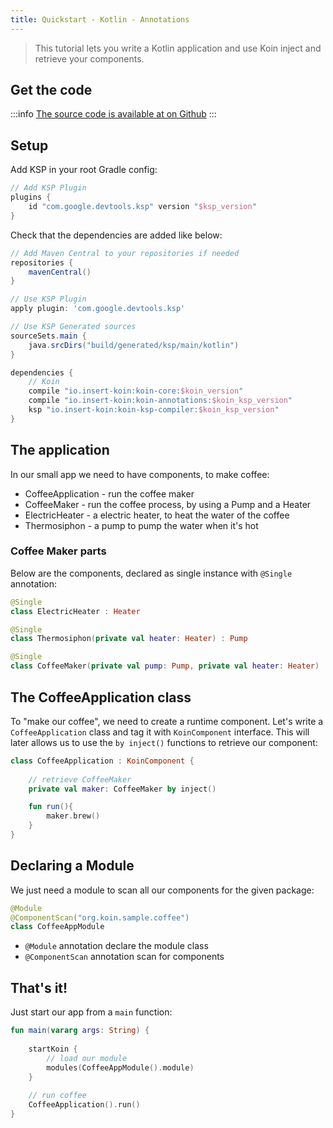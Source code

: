 ```yaml
---
title: Quickstart - Kotlin - Annotations
---
```


> This tutorial lets you write a Kotlin application and use Koin inject and retrieve your components.

## Get the code

:::info
[The source code is available at on Github](https://github.com/InsertKoinIO/koin-annotations/tree/main/quickstart/getting-started-koin-core)
:::

## Setup

Add KSP in your root Gradle config:

```groovy
// Add KSP Plugin
plugins {
    id "com.google.devtools.ksp" version "$ksp_version"
}
```


Check that the dependencies are added like below:

```groovy
// Add Maven Central to your repositories if needed
repositories {
	mavenCentral()    
}

// Use KSP Plugin
apply plugin: 'com.google.devtools.ksp'

// Use KSP Generated sources
sourceSets.main {
    java.srcDirs("build/generated/ksp/main/kotlin")
}

dependencies {
    // Koin
    compile "io.insert-koin:koin-core:$koin_version"
    compile "io.insert-koin:koin-annotations:$koin_ksp_version"
    ksp "io.insert-koin:koin-ksp-compiler:$koin_ksp_version"
}
```

## The application

In our small app we need to have components, to make coffee:

* CoffeeApplication - run the coffee maker
* CoffeeMaker - run the coffee process, by using a Pump and a Heater
* ElectricHeater - a electric heater, to heat the water of the coffee
* Thermosiphon - a pump to pump the water when it's hot


### Coffee Maker parts

Below are the components, declared as single instance with `@Single` annotation:

```kotlin
@Single
class ElectricHeater : Heater
```

```kotlin
@Single
class Thermosiphon(private val heater: Heater) : Pump 
```

```kotlin
@Single
class CoffeeMaker(private val pump: Pump, private val heater: Heater)
```


## The CoffeeApplication class

To "make our coffee", we need to create a runtime component. Let's write a `CoffeeApplication` class and tag it with `KoinComponent` interface. This will later allows us to use the `by inject()` functions to retrieve our component:

```kotlin
class CoffeeApplication : KoinComponent {
    
    // retrieve CoffeeMaker
    private val maker: CoffeeMaker by inject()

    fun run(){
        maker.brew()
    }
}
```

## Declaring a Module

We just need a module to scan all our components for the given package:

```kotlin
@Module
@ComponentScan("org.koin.sample.coffee")
class CoffeeAppModule
```

* `@Module` annotation declare the module class
* `@ComponentScan` annotation scan for components

## That's it!

Just start our app from a `main` function:

```kotlin
fun main(vararg args: String) {
    
    startKoin {
        // load our module
        modules(CoffeeAppModule().module)
    }
    
    // run coffee
    CoffeeApplication().run()
}

```
